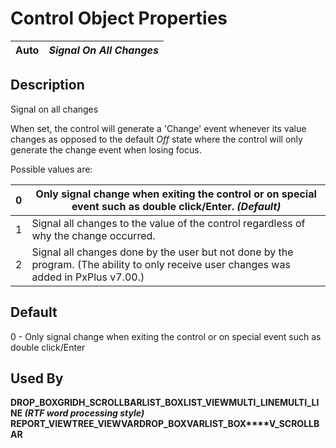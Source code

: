 # Control Object Properties

**Auto** |  **_Signal On All Changes_**  
---|---  
  
## Description

Signal on all changes

When set, the control will generate a 'Change' event whenever its value changes as opposed to the default _Off_ state where the control will only generate the change event when losing focus.

Possible values are:

0 |  Only signal change when exiting the control or on special event such as double click/Enter. **_(Default)_**  
---|---  
1 |  Signal all changes to the value of the control regardless of why the change occurred.  
2 |  Signal all changes done by the user but not done by the program. (The ability to only receive user changes was added in PxPlus v7.00.)  
  
## Default

0 - Only signal change when exiting the control or on special event such as double click/Enter

## Used By 

**DROP_BOX****GRID****H_SCROLLBAR****LIST_BOX****LIST_VIEW****MULTI_LINE****MULTI_LINE _(RTF word processing style)_ ****REPORT_VIEW****TREE_VIEW****VARDROP_BOX****VARLIST_BOX****V_SCROLLBAR**
